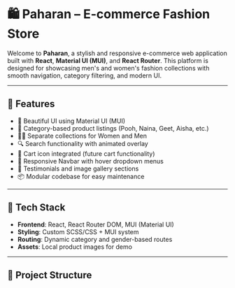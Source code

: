 # 🛍️ Paharan – E-commerce Fashion Store

Welcome to **Paharan**, a stylish and responsive e-commerce web application built with **React**, **Material UI (MUI)**, and **React Router**. This platform is designed for showcasing men's and women's fashion collections with smooth navigation, category filtering, and modern UI.

---

## 🚀 Features

- 🎨 Beautiful UI using Material UI (MUI)
- 👚 Category-based product listings (Pooh, Naina, Geet, Aisha, etc.)
- 🧔‍♂️ Separate collections for Women and Men
- 🔍 Search functionality with animated overlay
- 🛒 Cart icon integrated (future cart functionality)
- 🧭 Responsive Navbar with hover dropdown menus
- 📝 Testimonials and image gallery sections
- 📦 Modular codebase for easy maintenance

---

## 🧱 Tech Stack

- **Frontend**: React, React Router DOM, MUI (Material UI)
- **Styling**: Custom SCSS/CSS + MUI system
- **Routing**: Dynamic category and gender-based routes
- **Assets**: Local product images for demo

---

## 📁 Project Structure

